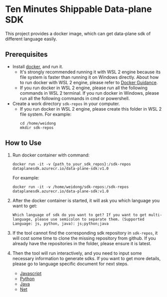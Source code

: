 # Ten Minutes Shippable Data-plane SDK

This project provides a docker image, which can get data-plane sdk of different language easily.

## Prerequisites

- Install [docker](https://www.docker.com/), and run it.
    - It's strongly recommended running it with WSL 2 engine because its file system is faster than running it on Windows directly. About how to run docker with WSL 2 engine,
      please refer to [Docker Guidance](https://docs.docker.com/desktop/windows/wsl/#install).
    - If you run docker in WSL 2 engine, please run all the following commands in WSL 2 terminal. If you run docker in Windows, please run all the following commands in cmd or
      powershell.
- Create a work directory `sdk-repos` in your computer.
    - If you run docker in WSL 2 engine, please create this folder in WSL 2 file system. For example:
        ```shell
        cd /home/weidong
        mkdir sdk-repos
        ```

## How to Use

1. Run docker container with command:
    ```shell
    docker run -it -v {path_to_your_sdk_repos}:/sdk-repos dataplanesdk.azurecr.io/data-plane-sdk:v1.0
    ```
   For example:
    ```shell
    docker run -it -v /home/weidong/sdk-repos:/sdk-repos dataplanesdk.azurecr.io/data-plane-sdk:v1.0
    ```

2. After the docker container is started, it will ask you which language you want to get:
    ```shell
    Which language of sdk do you want to get? If you want to get multi-language, please use semicolon to separate them. (Supported Language: js, python, java): js;python;java
    ```

3. If the tool cannot find the corresponding sdk repository in `sdk-repos`, it will cost some time to clone the missing repository from github. If you already have the repositories
   in the folder, please ensure it is latest.

4. Then the tool will run interactively, and you need to input some necessary information to generate sdks. If you want to get more details, please go to language specific document
   for next steps.
    - [Javascript](./docs/js.md)
    - [Python](./docs/python.md)
    - [Java](/docs/java.md)
    - [Net](/docs/net.md)

